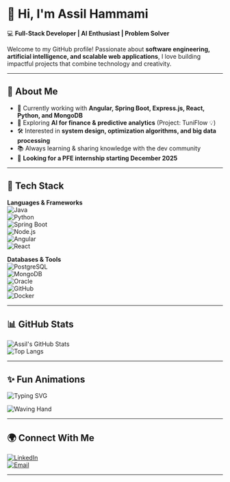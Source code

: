 # 👋 Hi, I'm Assil Hammami  

💻 **Full-Stack Developer | AI Enthusiast | Problem Solver**  

Welcome to my GitHub profile! Passionate about **software engineering, artificial intelligence, and scalable web applications**, I love building impactful projects that combine technology and creativity.  

---

## 🚀 About Me  
- 🌱 Currently working with **Angular, Spring Boot, Express.js, React, Python, and MongoDB**  
- 🤖 Exploring **AI for finance & predictive analytics** (Project: TuniFlow 💡)  
- 🛠️ Interested in **system design, optimization algorithms, and big data processing**  
- 📚 Always learning & sharing knowledge with the dev community  
- 🎯 **Looking for a PFE internship starting December 2025**  

---

## 🔧 Tech Stack  

**Languages & Frameworks**  
![Java](https://img.shields.io/badge/Java-ED8B00?style=for-the-badge&logo=openjdk&logoColor=white)  
![Python](https://img.shields.io/badge/Python-3776AB?style=for-the-badge&logo=python&logoColor=white)  
![Spring Boot](https://img.shields.io/badge/Spring%20Boot-6DB33F?style=for-the-badge&logo=springboot&logoColor=white)  
![Node.js](https://img.shields.io/badge/Node.js-43853D?style=for-the-badge&logo=node.js&logoColor=white)  
![Angular](https://img.shields.io/badge/Angular-DD0031?style=for-the-badge&logo=angular&logoColor=white)  
![React](https://img.shields.io/badge/React-20232A?style=for-the-badge&logo=react&logoColor=61DAFB)  

**Databases & Tools**  
![PostgreSQL](https://img.shields.io/badge/PostgreSQL-316192?style=for-the-badge&logo=postgresql&logoColor=white)  
![MongoDB](https://img.shields.io/badge/MongoDB-4EA94B?style=for-the-badge&logo=mongodb&logoColor=white)  
![Oracle](https://img.shields.io/badge/Oracle-F80000?style=for-the-badge&logo=oracle&logoColor=white)  
![GitHub](https://img.shields.io/badge/GitHub-100000?style=for-the-badge&logo=github&logoColor=white)  
![Docker](https://img.shields.io/badge/Docker-2496ED?style=for-the-badge&logo=docker&logoColor=white)  

---

## 📊 GitHub Stats  

![Assil's GitHub Stats](https://github-readme-stats.vercel.app/api?username=assilhammami&show_icons=true&theme=radical&count_private=true&hide=prs)  
![Top Langs](https://github-readme-stats.vercel.app/api/top-langs/?username=assilhammami&layout=compact&theme=radical)  

---

## ✨ Fun Animations  

![Typing SVG](https://readme-typing-svg.herokuapp.com?font=Fira+Code&size=24&pause=1000&color=61DAFB&width=500&lines=Full-Stack+Developer;AI+Enthusiast;Problem+Solver;Open+to+Opportunities)  

![Waving Hand](https://media.giphy.com/media/hvRJCLFzcasrR4ia7z/giphy.gif)  

---

## 🌍 Connect With Me  

[![LinkedIn](https://img.shields.io/badge/LinkedIn-0A66C2?style=for-the-badge&logo=linkedin&logoColor=white)](https://www.linkedin.com/in/assil-hammami/)  
[![Email](https://img.shields.io/badge/Email-D14836?style=for-the-badge&logo=gmail&logoColor=white)](mailto:tonmail@example.com)  

---
